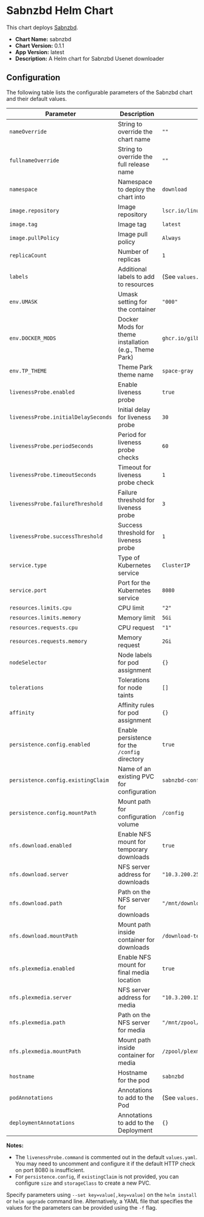 # Sabnzbd Helm Chart

This chart deploys [Sabnzbd](https://sabnzbd.org/).

*   **Chart Name:** sabnzbd
*   **Chart Version:** 0.1.1
*   **App Version:** latest
*   **Description:** A Helm chart for Sabnzbd Usenet downloader

## Configuration

The following table lists the configurable parameters of the Sabnzbd chart and their default values.

| Parameter                             | Description                                                                 | Default                                    |
| ------------------------------------- | --------------------------------------------------------------------------- | ------------------------------------------ |
| `nameOverride`                        | String to override the chart name                                           | `""`                                       |
| `fullnameOverride`                    | String to override the full release name                                    | `""`                                       |
| `namespace`                           | Namespace to deploy the chart into                                          | `download`                                 |
| `image.repository`                    | Image repository                                                            | `lscr.io/linuxserver/sabnzbd`              |
| `image.tag`                           | Image tag                                                                   | `latest`                                   |
| `image.pullPolicy`                    | Image pull policy                                                           | `Always`                                   |
| `replicaCount`                        | Number of replicas                                                          | `1`                                        |
| `labels`                              | Additional labels to add to resources                                       | (See `values.yaml`)                        |
| `env.UMASK`                           | Umask setting for the container                                             | `"000"`                                    |
| `env.DOCKER_MODS`                     | Docker Mods for theme installation (e.g., Theme Park)                       | `ghcr.io/gilbn/theme.park:sabnzbd`         |
| `env.TP_THEME`                        | Theme Park theme name                                                       | `space-gray`                               |
| `livenessProbe.enabled`               | Enable liveness probe                                                       | `true`                                     |
| `livenessProbe.initialDelaySeconds`   | Initial delay for liveness probe                                            | `30`                                       |
| `livenessProbe.periodSeconds`         | Period for liveness probe checks                                            | `60`                                       |
| `livenessProbe.timeoutSeconds`        | Timeout for liveness probe check                                            | `1`                                        |
| `livenessProbe.failureThreshold`      | Failure threshold for liveness probe                                        | `3`                                        |
| `livenessProbe.successThreshold`      | Success threshold for liveness probe                                        | `1`                                        |
| `service.type`                        | Type of Kubernetes service                                                  | `ClusterIP`                                |
| `service.port`                        | Port for the Kubernetes service                                             | `8080`                                     |
| `resources.limits.cpu`                | CPU limit                                                                   | `"2"`                                      |
| `resources.limits.memory`             | Memory limit                                                                | `5Gi`                                      |
| `resources.requests.cpu`              | CPU request                                                                 | `"1"`                                      |
| `resources.requests.memory`           | Memory request                                                              | `2Gi`                                      |
| `nodeSelector`                        | Node labels for pod assignment                                              | `{}`                                       |
| `tolerations`                         | Tolerations for node taints                                                 | `[]`                                       |
| `affinity`                            | Affinity rules for pod assignment                                           | `{}`                                       |
| `persistence.config.enabled`          | Enable persistence for the `/config` directory                              | `true`                                     |
| `persistence.config.existingClaim`    | Name of an existing PVC for configuration                                   | `sabnzbd-config`                           |
| `persistence.config.mountPath`        | Mount path for configuration volume                                         | `/config`                                  |
| `nfs.download.enabled`                | Enable NFS mount for temporary downloads                                    | `true`                                     |
| `nfs.download.server`                 | NFS server address for downloads                                            | `"10.3.200.252"`                           |
| `nfs.download.path`                   | Path on the NFS server for downloads                                        | `"/mnt/download/sabnzbd"`                  |
| `nfs.download.mountPath`              | Mount path inside container for downloads                                   | `/download-temp`                           |
| `nfs.plexmedia.enabled`               | Enable NFS mount for final media location                                   | `true`                                     |
| `nfs.plexmedia.server`                | NFS server address for media                                                | `"10.3.200.151"`                           |
| `nfs.plexmedia.path`                  | Path on the NFS server for media                                            | `"/mnt/zpool/plexmedia"`                   |
| `nfs.plexmedia.mountPath`             | Mount path inside container for media                                       | `/zpool/plexmedia`                         |
| `hostname`                            | Hostname for the pod                                                        | `sabnzbd`                                  |
| `podAnnotations`                      | Annotations to add to the Pod                                               | (See `values.yaml`)                        |
| `deploymentAnnotations`               | Annotations to add to the Deployment                                        | `{}`                                       |

**Notes:**

*   The `livenessProbe.command` is commented out in the default `values.yaml`. You may need to uncomment and configure it if the default HTTP check on port 8080 is insufficient.
*   For `persistence.config`, if `existingClaim` is not provided, you can configure `size` and `storageClass` to create a new PVC.

Specify parameters using `--set key=value[,key=value]` on the `helm install` or `helm upgrade` command line. Alternatively, a YAML file that specifies the values for the parameters can be provided using the `-f` flag.
